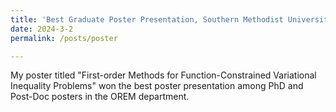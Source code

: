 ```yaml
---
title: 'Best Graduate Poster Presentation, Southern Methodist University'
date: 2024-3-2
permalink: /posts/poster

---
```

My poster titled "First-order Methods for Function-Constrained Variational Inequality Problems" won the best poster presentation among PhD and Post-Doc posters in the OREM department. 
